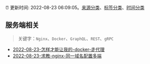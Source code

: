 :alarm_clock: 更新时间: 2022-08-23 06:09:05。[来源分类](../README.md)、[标签分类](../TAGS.md)、[时间分类](../TIMELINE.md)

## 服务端相关


> 关键字：`Nginx`、`Docker`、`GraphQL`、`REST`、`gRPC`



- [2022-08-23-怎样才能让我的-docker-走代理](https://www.v2ex.com/t/874777) 
- [2022-08-23-求教-nginx-同一域名配置多端](https://www.v2ex.com/t/874762) 